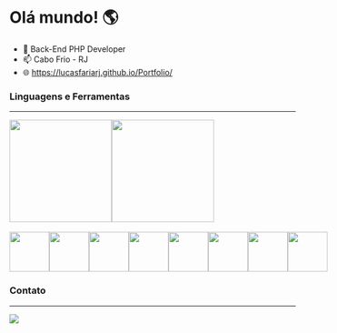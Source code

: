 <h1>Olá mundo! 🌎</h1>

- 🔭 Back-End PHP Developer
- 📫 Cabo Frio - RJ
- 🌐 https://lucasfariarj.github.io/Portfolio/ 

<h3>Linguagens e Ferramentas</h3>
<hr>
<div style="display:flex">
<img height="180px" src="https://github-readme-stats.vercel.app/api?username=lucasfariarj&theme=radical&custom_title=⚡Estatisticas%20do%20Git&title_color=70DA1C&bg_color=141414&text_color=fff">
<img  height="180px" src="https://github-readme-stats.vercel.app/api/top-langs/?username=lucasfariarj&layout=compact&title_color=70DA1C&bg_color=141414&text_color=fff&custom_title=⚡Trabalho%20com:">
</div>
<br />
<div style="display:flex">
<img height="70px" src="https://cdn.jsdelivr.net/gh/devicons/devicon/icons/php/php-plain.svg" />
<img height="70px" src="https://cdn.jsdelivr.net/gh/devicons/devicon/icons/laravel/laravel-plain-wordmark.svg" />
<img height="70px" src="https://cdn.jsdelivr.net/gh/devicons/devicon/icons/wordpress/wordpress-plain.svg" /> 
<img height="70px" src="https://cdn.jsdelivr.net/gh/devicons/devicon/icons/css3/css3-plain-wordmark.svg" />
<img height="70px" src="https://cdn.jsdelivr.net/gh/devicons/devicon/icons/html5/html5-plain-wordmark.svg" />
<img height="70px" src="https://cdn.jsdelivr.net/gh/devicons/devicon/icons/javascript/javascript-plain.svg" />
<img height="70px" src="https://cdn.jsdelivr.net/gh/devicons/devicon/icons/mysql/mysql-plain-wordmark.svg" /> 
<img height="70px" src="https://cdn.jsdelivr.net/gh/devicons/devicon/icons/jquery/jquery-plain-wordmark.svg" />
          
</div>
<h3>Contato</h3>
<hr>
<div style="display:flex">
<a href="https://www.linkedin.com/in/lucas-faria-47673b18b/" target="_blank"><img src="https://img.shields.io/badge/LinkedIn-0077B5?style=for-the-badge&logo=linkedin&logoColor=white"></a>
</div>
          
          
